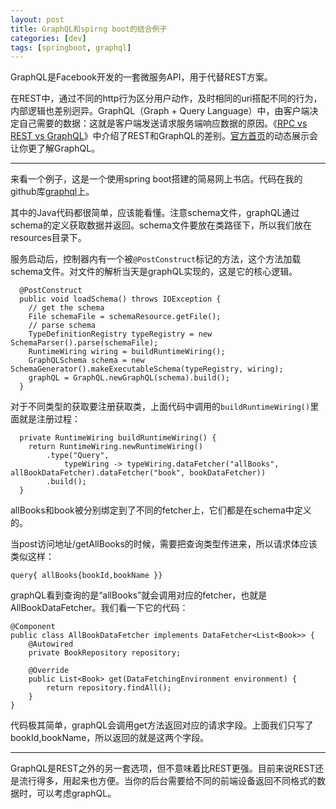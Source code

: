 ```yaml
---
layout: post
title: GraphQL和spirng boot的结合例子
categories: [dev]
tags: [springboot, graphql]
---
```

GraphQL是Facebook开发的一套微服务API，用于代替REST方案。

在REST中，通过不同的http行为区分用户动作，及时相同的uri搭配不同的行为，内部逻辑也差别迥异。GraphQL（Graph + Query Language）中，由客户端决定自己需要的数据：这就是客户端发送请求服务端响应数据的原因。《[RPC vs REST vs GraphQL](https://segmentfault.com/a/1190000013961872)》中介绍了REST和GraphQL的差别。[官方首页](http://graphql.cn/)的动态展示会让你更了解GraphQL。

---
来看一个例子，这是一个使用spring boot搭建的简易网上书店。代码在我的github库[graphql](https://github.com/davelet/graphql)上。

其中的Java代码都很简单，应该能看懂。注意schema文件，graphQL通过schema的定义获取数据并返回。schema文件要放在类路径下，所以我们放在resources目录下。

服务启动后，控制器内有一个被`@PostConstruct`标记的方法，这个方法加载schema文件。对文件的解析当天是graphQL实现的，这是它的核心逻辑。
```
  @PostConstruct
  public void loadSchema() throws IOException {
    // get the schema
    File schemaFile = schemaResource.getFile();
    // parse schema
    TypeDefinitionRegistry typeRegistry = new SchemaParser().parse(schemaFile);
    RuntimeWiring wiring = buildRuntimeWiring();
    GraphQLSchema schema = new SchemaGenerator().makeExecutableSchema(typeRegistry, wiring);
    graphQL = GraphQL.newGraphQL(schema).build();
  }
```
对于不同类型的获取要注册获取类，上面代码中调用的`buildRuntimeWiring()`里面就是注册过程：
```
  private RuntimeWiring buildRuntimeWiring() {
    return RuntimeWiring.newRuntimeWiring()
        .type("Query",
            typeWiring -> typeWiring.dataFetcher("allBooks", allBookDataFetcher).dataFetcher("book", bookDataFetcher))
        .build();
  }
```
allBooks和book被分别绑定到了不同的fetcher上，它们都是在schema中定义的。

当post访问地址/getAllBooks的时候，需要把查询类型传进来，所以请求体应该类似这样：
```
query{ allBooks{bookId,bookName }} 
```
graphQL看到查询的是“allBooks”就会调用对应的fetcher，也就是AllBookDataFetcher。我们看一下它的代码：
```
@Component
public class AllBookDataFetcher implements DataFetcher<List<Book>> {
    @Autowired
    private BookRepository repository;

    @Override
    public List<Book> get(DataFetchingEnvironment environment) {
        return repository.findAll();
    }
}
```
代码极其简单，graphQL会调用get方法返回对应的请求字段。上面我们只写了bookId,bookName，所以返回的就是这两个字段。

---

GraphQL是REST之外的另一套选项，但不意味着比REST更强。目前来说REST还是流行得多，用起来也方便。当你的后台需要给不同的前端设备返回不同格式的数据时，可以考虑graphQL。